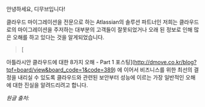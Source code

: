 안녕하세요, 디무브입니다!

클라우드  마이그레이션을  전문으로  하는 Atlassian의  솔루션  파트너인  저희는  클라우드로의  마이그레이션을  주저하는  대부분의  고객들이  잘못되었거나  오래  된  정보로  인해  많은  오해를  하고  있다는  것을  알게되었습니다.

> [

아틀라시안  클라우드에  대한  8가지  오해  - Part 1  포스팅](http://dmove.co.kr/blog?tpf=board/view&board_code=1&code=389) 에  이어서  비즈니스를  위한  최선의  결정을  내리실  수  있도록  클라우드와  관련된  보안부터  성능에  이르는  가장  일반적인  오해에  대한  진실을  알려드리려고  합니다.

 *원글 출처:*

<!--stackedit_data:
eyJoaXN0b3J5IjpbLTE4NjM0MzI2NjMsMzczMjIwODM5LC0xNT
I0NjQ4OTIyLC03MzkzMDExMDddfQ==
-->